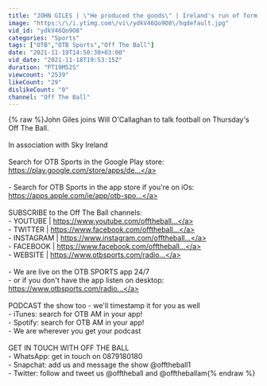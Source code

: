 ```yaml
---
title: "JOHN GILES | \"He produced the goods\" | Ireland's run of form, Gerrard's Villa and remembering Bill"
image: "https:\/\/i.ytimg.com\/vi\/ydkV46Qo9O8\/hqdefault.jpg"
vid_id: "ydkV46Qo9O8"
categories: "Sports"
tags: ["OTB","OTB Sports","Off The Ball"]
date: "2021-11-19T14:50:30+03:00"
vid_date: "2021-11-18T19:53:15Z"
duration: "PT19M52S"
viewcount: "2539"
likeCount: "29"
dislikeCount: "0"
channel: "Off The Ball"
---
```

{% raw %}John Giles joins Will O'Callaghan to talk football on Thursday's Off The Ball. <br /><br />In association with Sky Ireland<br /><br />Search for OTB Sports in the Google Play store: <br /><a rel="nofollow" target="blank" href="https://play.google.com/store/apps/de...">https://play.google.com/store/apps/de...</a><br /><br />- Search for OTB Sports in the app store if you're on iOs: <a rel="nofollow" target="blank" href="https://apps.apple.com/ie/app/otb-spo...">https://apps.apple.com/ie/app/otb-spo...</a><br /><br />SUBSCRIBE to the Off The Ball channels:<br />- YOUTUBE | <a rel="nofollow" target="blank" href="https://www.youtube.com/offtheball...">https://www.youtube.com/offtheball...</a> <br />- TWITTER | <a rel="nofollow" target="blank" href="https://www.facebook.com/offtheball...">https://www.facebook.com/offtheball...</a> <br />- INSTAGRAM | <a rel="nofollow" target="blank" href="https://www.instagram.com/offtheball...">https://www.instagram.com/offtheball...</a><br />- FACEBOOK | <a rel="nofollow" target="blank" href="https://www.facebook.com/offtheball...">https://www.facebook.com/offtheball...</a> <br />- WEBSITE | <a rel="nofollow" target="blank" href="https://www.otbsports.com/radio...">https://www.otbsports.com/radio...</a><br /><br />- We are live on the OTB SPORTS app 24/7 <br />- or if you don't have the app listen on desktop: <a rel="nofollow" target="blank" href="https://www.otbsports.com/radio...">https://www.otbsports.com/radio...</a><br /><br />PODCAST the show too - we'll timestamp it for you as well<br />- iTunes: search for OTB AM in your app!<br />- Spotify: search for OTB AM in your app! <br />- We are wherever you get your podcast<br /><br />GET IN TOUCH WITH OFF THE BALL <br />- WhatsApp: get in touch on 0879180180<br />- Snapchat: add us and message the show @offtheball1<br />- Twitter: follow and tweet us @offtheball and @offtheballam{% endraw %}
